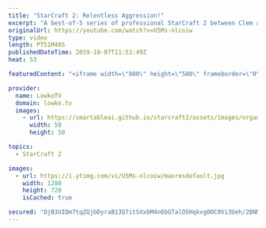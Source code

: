```yaml
---
title: "StarCraft 2: Relentless Aggression!"
excerpt: "A best-of-5 series of professional StarCraft 2 between Clem and ShoWTimE.  Get more videos & support my work: http://www.patreon.com/lowkotv  Balance update 2019: https://youtu.be/_JMCTJC2CpM  Be part of the community on Discord: http://discord.gg/lowkotv The hardware setup I use: https://lowko.tv/setup/"
originalUrl: https://youtube.com/watch?v=U5Ms-nlcoiw
type: video
length: PT51M40S
publishedDateTime: 2019-10-07T11:51:49Z
heat: 53

featuredContent: "<iframe width=\"800\" height=\"500\" frameborder=\"0\" src=\"https://www.youtube.com/embed/U5Ms-nlcoiw\" allow=\"accelerometer; autoplay; encrypted-media; gyroscope; picture-in-picture\" allowfullscreen></iframe>"

provider:
  name: LowkoTV
  domain: lowko.tv
  images:
    - url: https://smartableai.github.io/starcraft2/assets/images/organizations/lowko.tv-50x50.jpg
      width: 50
      height: 50

topics:
  - StarCraft 2

images:
  - url: https://i.ytimg.com/vi/U5Ms-nlcoiw/maxresdefault.jpg
    width: 1280
    height: 720
    isCached: true

secured: "DjB3UIQm7tqZQjbDyraB13Q7itSXxbM4n6bGTalO5HqkvgOOC0Vi3Ueh/2BNMAihmyshsO0qBpnq1F3PVzbk8xxUA26d7UsTMye/d+oZK12phbCIDu8o1cCV8v236BJz222pARrC1+zrOyHYGZAjkg32CxjBFoIGOyopcaHhLHbKi9zTbQZxIb/cUnllQ1HGj/BnUAjvsCfusUJ8/kwARHG75w3a3JjIOzD5n/Ks3iOb6OfK1knP2FJDsb+tHZBxQ9VqqQnZeACC4mwiLIkZbwl/aU27JGQCmhWfBPa8SOs0I5skg4cJkZThUaiZS+ClXucLi7r0YNjl2P2W5Ssqzjr77ACgpORbKmGaTgTU7VsdGClg3Si59lAVb8j5sD76UTJQ/yiEcY8vKhcFXNqBwqe6HX6paPg4y7ubP1rQ0DQ=;XJDdLgm5Xy6QqPIldBshWQ=="
---
```


